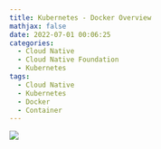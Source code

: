 ```yaml
---
title: Kubernetes - Docker Overview
mathjax: false
date: 2022-07-01 00:06:25
categories:
  - Cloud Native
  - Cloud Native Foundation
  - Kubernetes
tags:
  - Cloud Native
  - Kubernetes
  - Docker
  - Container
---
```


![](https://cloud-native-kubernetes-1253868755.cos.ap-guangzhou.myqcloud.com/introduction/docker-overview.png)

<!-- more -->

